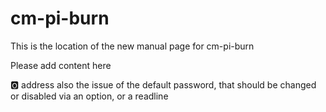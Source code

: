 # cm-pi-burn

This is the location of the new manual page for cm-pi-burn

Please add content here

:o2: address also the issue of the default password, that should be changed or disabled via an option, or a readline
